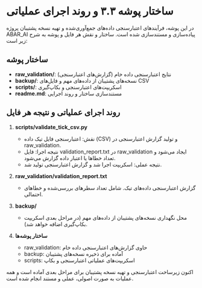 
# ساختار پوشه ۳.۳ و روند اجرای عملیاتی

در این پوشه، فرآیندهای اعتبارسنجی داده‌های جمع‌آوری‌شده و تهیه نسخه پشتیبان پروژه ABAR_AI پیاده‌سازی و مستندسازی شده است. ساختار و نقش هر فایل و پوشه به شرح زیر است:

## ساختار پوشه

- **raw_validation/**: نتایج اعتبارسنجی داده خام (گزارش‌های اعتبارسنجی)
- **backup/**: نسخه‌های پشتیبان از داده‌های مهم و فایل‌های CSV
- **scripts/**: اسکریپت‌های اعتبارسنجی و بکاپ‌گیری
- **readme.md**: مستندسازی ساختار و روند اجرایی

## روند اجرای عملیاتی و نتیجه هر فایل

1. **scripts/validate_tick_csv.py**
   - نقش: اعتبارسنجی فایل تیک داده (CSV) و تولید گزارش اعتبارسنجی در raw_validation.
   - نتیجه اجرا: فایل validation_report.txt در raw_validation ایجاد می‌شود و تعداد خطاها یا اعتبار داده گزارش می‌شود.
   - نتیجه عملی: اسکریپت اجرا شد و گزارش اعتبارسنجی تولید شد.

2. **raw_validation/validation_report.txt**
   - گزارش اعتبارسنجی داده‌های تیک. شامل تعداد سطرهای بررسی‌شده و خطاهای احتمالی.

3. **backup/**
   - محل نگهداری نسخه‌های پشتیبان از داده‌های مهم (در مراحل بعدی اسکریپت بکاپ‌گیری اضافه خواهد شد).

4. **ساختار پوشه‌ها**
   - raw_validation: حاوی گزارش‌های اعتبارسنجی داده خام
   - backup: آماده برای ذخیره نسخه‌های پشتیبان
   - scripts: اسکریپت‌های عملیاتی اعتبارسنجی و بکاپ

اکنون زیرساخت اعتبارسنجی و تهیه نسخه پشتیبان برای مراحل بعدی آماده است و همه عملیات به صورت اصولی، عملی و مستند انجام شده است.
